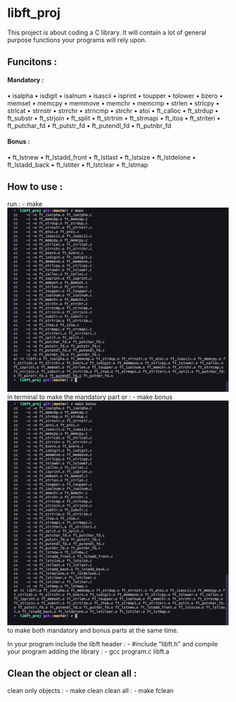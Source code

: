 # libft_proj
This project is about coding a C library.
It will contain a lot of general purpose functions your programs will rely upon.

## Funcitons : 
#### Mandatory :
• isalpha		• isdigit
• isalnum		• isascii
• isprint
• toupper		• tolower
• bzero			• memset
• memcpy		• memmove
• memchr		• memcmp
• strlen		• strlcpy
• strlcat		• strnstr
• strrchr		• strncmp
• strchr
• atoi
• ft_calloc		• ft_strdup
• ft_substr		• ft_strjoin
• ft_split		• ft_strtrim
• ft_strmapi		• ft_itoa
• ft_striteri		• ft_putchar_fd
• ft_putstr_fd		• ft_putendl_fd
• ft_putnbr_fd
#### Bonus :
• ft_lstnew		• ft_lstadd_front
• ft_lstlast		• ft_lstsize
• ft_lstdelone		• ft_lstadd_back
• ft_lstiter		• ft_lstclear
• ft_lstmap

## How to use :

run :
	- make
![making](images/Screen%20Shot%202022-05-03%20at%2014.10.20.png)
in terminal to make the mandatory part or :
	- make bonus
![making_bonus](images/Screen%20Shot%202022-05-03%20at%2014.10.47.png)
to make both mandatory and bonus parts at the same time.

In your program include the libft header :
	- #include "libft.h"
and compile your program adding the library :
	- gcc program.c libft.a

## Clean the object or clean all :
clean only objects :
	- make clean
clean all :
	- make fclean